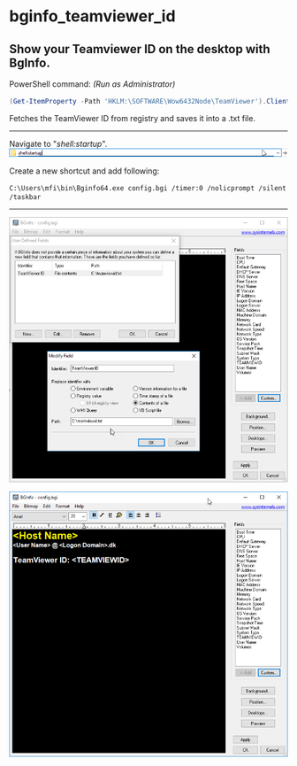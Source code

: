 # bginfo_teamviewer_id
## Show your Teamviewer ID on the desktop with BgInfo.

PowerShell command: *(Run as Administrator)*
```powershell
(Get-ItemProperty -Path 'HKLM:\SOFTWARE\Wow6432Node\TeamViewer').ClientID | Out-File -FilePath c:\teamviewerid.txt
```

Fetches the TeamViewer ID from registry and saves it into a .txt file.

-----------------------------------------------------------------------------------------------------------------

Navigate to "*shell:startup*".
![BgInfo TeamViewer Id Shell Startup](bginfo-tm-id-shell-startup.png)

Create a new shortcut and add following:
```
C:\Users\mfi\bin\Bginfo64.exe config.bgi /timer:0 /nolicprompt /silent /taskbar
```
-----------------------------------------------------------------------------------------------------------------

![BgInfo TeamViewer Id](bginfo-tm-id-custom-field.png)

![BgInfo TeamViewer Id Custom Field](bginfo-tm-id.png)
